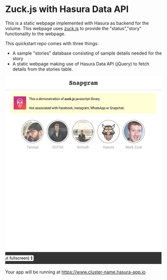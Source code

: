 # Zuck.js with Hasura Data API

This is a static webpage implemented with Hasura as backend for the volume. This webpage uses [zuck.js](https://github.com/ramon82/zuck.js/) to provide the "status","story" functionality to the webpage.

This quickstart repo comes with three things:
* A sample "stories" database consisting of sample details needed for the story
* A static webpage making use of Hasura Data API (jQuery) to fetch details from the stories table.

<img src="https://raw.githubusercontent.com/anirudhmurali/zuckjs-stories/master/stories.png" width="500" height="600" alt="Preview">


Your app will be running at https://www.cluster-name.hasura-app.io
